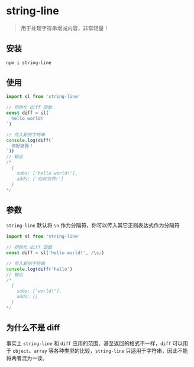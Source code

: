 # string-line

> 用于处理字符串增减内容，非常轻量！

## 安装

```bash
npm i string-line
```

## 使用

```js
import sl from 'string-line'

// 初始化 diff 函数
const diff = sl(`
  hello world!
`)

// 传入新的字符串
console.log(diff(`
  你好世界！
`))
// 输出
/*
  {
    subs: ['hello world!'],
    adds: ['你好世界!']
  }
*/
```

## 参数

`string-line` 默认将 `\n` 作为分隔符，你可以传入其它正则表达式作为分隔符

```js
import sl from 'string-line'

// 初始化 diff 函数
const diff = sl('hello world!', /\s/)

// 传入新的字符串
console.log(diff('hello')
// 输出
/*
  {
    subs: ['world!'],
    adds: []
  }
*/
```

## 为什么不是 diff

事实上 `string-line` 和 `diff` 应用的范围、甚至返回的格式不一样，`diff` 可以用于 `object`、`array` 等各种类型的比较，`string-line` 只适用于字符串，因此不能将两者混为一谈。